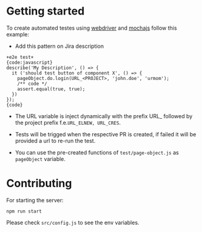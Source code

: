 # Getting started

To create automated testes using [webdriver](http://webdriver.io/api.html) and [mochajs](https://mochajs.org/) follow this example:
- Add this pattern on Jira description
```
+e2e test+
{code:javascript}
describe('My Description', () => {
  it ('should test button of component X', () => {
    pageObject.do.login(URL_<PROJECT>, 'john.doe', 'urmom');
    /** code */
    assert.equal(true, true);
  })
});
{code}
```

- The URL variable is inject dynamically with the prefix URL_ followed by the project prefix f.e.`URL_ELNEW, URL_CRES`.

- Tests will be trigged when the respective PR is created, if failed it will be provided a url to re-run the test.

- You can use the pre-created functions of `test/page-object.js` as `pageObject` variable.

# Contributing 
For starting the server:
```
npm run start
```

Please check `src/config.js` to see the env variables.
